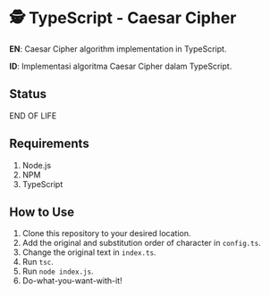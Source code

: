 # 🕵️ TypeScript - Caesar Cipher
**EN**: Caesar Cipher algorithm implementation in TypeScript.

**ID**: Implementasi algoritma Caesar Cipher dalam TypeScript.

## Status
END OF LIFE

## Requirements
1. Node.js
2. NPM
3. TypeScript

## How to Use
1. Clone this repository to your desired location.
2. Add the original and substitution order of character in `config.ts`.
3. Change the original text in `index.ts`.
4. Run `tsc`.
5. Run `node index.js`.
6. Do-what-you-want-with-it!
